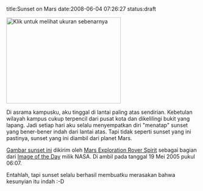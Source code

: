title:Sunset on Mars
date:2008-06-04 07:26:27
status:draft

<a href="http://kecebongsoft.files.wordpress.com/2008/06/sunsetmars.jpg"><img class="alignnone size-medium wp-image-378" src="http://kecebongsoft.files.wordpress.com/2008/06/sunsetmars.jpg?w=300" alt="Klik untuk melihat ukuran sebenarnya" width="300" height="225" /></a>

Di asrama kampusku, aku tinggal di lantai paling atas sendirian. Kebetulan wilayah kampus cukup terpencil dari pusat kota dan dikelilingi bukit yang lapang. Jadi setiap hari aku selalu menyempatkan diri "menatap" sunset yang bener-bener indah dari lantai atas. Tapi tidak seperti sunset yang ini pastinya, sunset yang ini diambil dari planet Mars.<!--more-->

<a href="http://www.nasa.gov/multimedia/imagegallery/image_feature_347.html">Gambar sunset ini</a> dikirim oleh <a href="http://marsrover.nasa.gov/">Mars Exploration Rover Spirit</a> sebagai bagian dari <a href="http://www.nasa.gov/multimedia/imagegallery/">Image of the Day</a> milik NASA. Di ambil pada tanggal 19 Mei 2005 pukul 06:07.

Entahlah, tapi sunset selalu berhasil membuatku merasakan bahwa kesunyian itu indah :-D